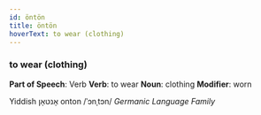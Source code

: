 ```yaml
---
id: öntön
title: öntön
hoverText: to wear (clothing)
---
```


### to wear (clothing)

**Part of Speech**: Verb
**Verb**: to wear
**Noun**: clothing
**Modifier**: worn

Yiddish אָנטאָן onton /ˈɔnˌtɔn/
*Germanic Language Family*